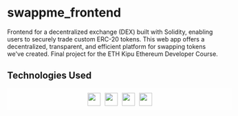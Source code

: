 # swappme_frontend
Frontend for a decentralized exchange (DEX) built with Solidity, enabling users to securely trade custom ERC-20 tokens. This web app offers a decentralized, transparent, and efficient platform for swapping tokens we've created. Final project for the ETH Kipu Ethereum Developer Course.

## Technologies Used

<div style="display: flex; gap: 10px; background-color: rgba(255, 255, 255, 0.6); padding: 10px; width: 100%; justify-content: center;">
  <img src="https://upload.wikimedia.org/wikipedia/commons/a/a7/React-icon.svg" height="30">
  <img src="https://seeklogo.com/images/W/web3-logo-03377DB11E-seeklogo.com.png" height="30">
  <img src="https://upload.wikimedia.org/wikipedia/commons/3/36/MetaMask_Fox.svg" height="30">
  <img src="https://upload.wikimedia.org/wikipedia/commons/c/c8/Axios_logo_%282020%29.svg" height="30">
</div>
